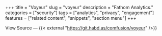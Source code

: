 +++
title = "Voyeur"
slug = "voyeur"
description = "Fathom Analytics."
categories = ["security"]
tags = ["analytics", "privacy", "engagement"]
features = ["related content", "snippets", "section menu"]
+++

View Source — {{< external "https://git.habd.as/comfusion/voyeur" />}}
